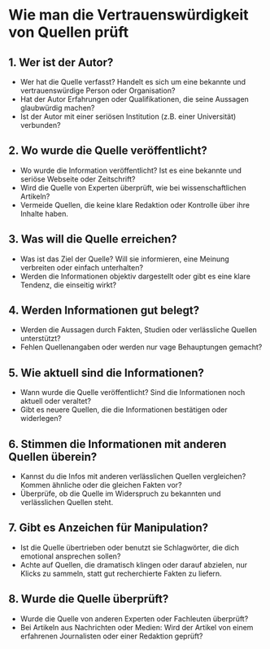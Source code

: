 # Wie man die Vertrauenswürdigkeit von Quellen prüft

## 1. Wer ist der Autor?
- Wer hat die Quelle verfasst? Handelt es sich um eine bekannte und vertrauenswürdige Person oder Organisation?
- Hat der Autor Erfahrungen oder Qualifikationen, die seine Aussagen glaubwürdig machen?
- Ist der Autor mit einer seriösen Institution (z.B. einer Universität) verbunden?

## 2. Wo wurde die Quelle veröffentlicht?
- Wo wurde die Information veröffentlicht? Ist es eine bekannte und seriöse Webseite oder Zeitschrift?
- Wird die Quelle von Experten überprüft, wie bei wissenschaftlichen Artikeln?
- Vermeide Quellen, die keine klare Redaktion oder Kontrolle über ihre Inhalte haben.

## 3. Was will die Quelle erreichen?
- Was ist das Ziel der Quelle? Will sie informieren, eine Meinung verbreiten oder einfach unterhalten?
- Werden die Informationen objektiv dargestellt oder gibt es eine klare Tendenz, die einseitig wirkt?
  
## 4. Werden Informationen gut belegt?
- Werden die Aussagen durch Fakten, Studien oder verlässliche Quellen unterstützt?
- Fehlen Quellenangaben oder werden nur vage Behauptungen gemacht?

## 5. Wie aktuell sind die Informationen?
- Wann wurde die Quelle veröffentlicht? Sind die Informationen noch aktuell oder veraltet?
- Gibt es neuere Quellen, die die Informationen bestätigen oder widerlegen?

## 6. Stimmen die Informationen mit anderen Quellen überein?
- Kannst du die Infos mit anderen verlässlichen Quellen vergleichen? Kommen ähnliche oder die gleichen Fakten vor?
- Überprüfe, ob die Quelle im Widerspruch zu bekannten und verlässlichen Quellen steht.

## 7. Gibt es Anzeichen für Manipulation?
- Ist die Quelle übertrieben oder benutzt sie Schlagwörter, die dich emotional ansprechen sollen?
- Achte auf Quellen, die dramatisch klingen oder darauf abzielen, nur Klicks zu sammeln, statt gut recherchierte Fakten zu liefern.

## 8. Wurde die Quelle überprüft?
- Wurde die Quelle von anderen Experten oder Fachleuten überprüft?
- Bei Artikeln aus Nachrichten oder Medien: Wird der Artikel von einem erfahrenen Journalisten oder einer Redaktion geprüft?